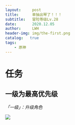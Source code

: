 ```yaml
---
layout:     post
title:      单抽出琴了！！！
subtitle:   冒险等级Lv.28
date:       2020.12.05
author:     LWH
header-img: img/the-first.png
catalog:   true
tags:
    - 原神
---
```

# 任务
## 一级为最高优先级
*「一级」：升级角色*

<img src="https://segmentfault.com/img/remote/1460000009009701?w=1330&amp;h=596" referrerpolicy="no-referrer">

